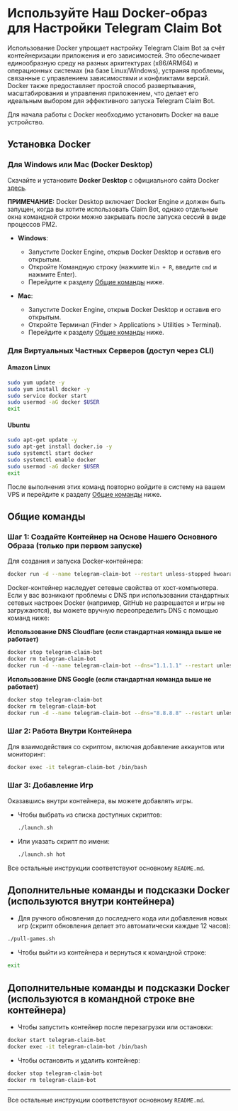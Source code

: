 # Используйте Наш Docker-образ для Настройки Telegram Claim Bot

Использование Docker упрощает настройку Telegram Claim Bot за счёт контейнеризации приложения и его зависимостей. Это обеспечивает единообразную среду на разных архитектурах (x86/ARM64) и операционных системах (на базе Linux/Windows), устраняя проблемы, связанные с управлением зависимостями и конфликтами версий. Docker также предоставляет простой способ развертывания, масштабирования и управления приложением, что делает его идеальным выбором для эффективного запуска Telegram Claim Bot.

Для начала работы с Docker необходимо установить Docker на ваше устройство.

## Установка Docker

### Для Windows или Mac (Docker Desktop)

Скачайте и установите **Docker Desktop** с официального сайта Docker [здесь](https://www.docker.com/products/docker-desktop).

**ПРИМЕЧАНИЕ:** Docker Desktop включает Docker Engine и должен быть запущен, когда вы хотите использовать Claim Bot, однако отдельные окна командной строки можно закрывать после запуска сессий в виде процессов PM2.

- **Windows**:
  - Запустите Docker Engine, открыв Docker Desktop и оставив его открытым.
  - Откройте Командную строку (нажмите `Win + R`, введите `cmd` и нажмите Enter).
  - Перейдите к разделу [Общие команды](#common-commands) ниже.

- **Mac**:
  - Запустите Docker Engine, открыв Docker Desktop и оставив его открытым.
  - Откройте Терминал (Finder > Applications > Utilities > Terminal).
  - Перейдите к разделу [Общие команды](#common-commands) ниже.

### Для Виртуальных Частных Серверов (доступ через CLI)

#### Amazon Linux

```bash
sudo yum update -y
sudo yum install docker -y
sudo service docker start
sudo usermod -aG docker $USER
exit
```

#### Ubuntu

```bash
sudo apt-get update -y
sudo apt-get install docker.io -y
sudo systemctl start docker
sudo systemctl enable docker
sudo usermod -aG docker $USER
exit
```

После выполнения этих команд повторно войдите в систему на вашем VPS и перейдите к разделу [Общие команды](#common-commands) ниже.

## Общие команды

### Шаг 1: Создайте Контейнер на Основе Нашего Основного Образа (только при первом запуске)

Для создания и запуска Docker-контейнера:

```bash
docker run -d --name telegram-claim-bot --restart unless-stopped hwoarang91/hot-wallet-claimer:latest
```

Docker-контейнер наследует сетевые свойства от хост-компьютера. Если у вас возникают проблемы с DNS при использовании стандартных сетевых настроек Docker (например, GitHub не разрешается и игры не загружаются), вы можете вручную переопределить DNS с помощью команд ниже:

**Использование DNS Cloudflare (если стандартная команда выше не работает)**

```bash
docker stop telegram-claim-bot
docker rm telegram-claim-bot
docker run -d --name telegram-claim-bot --dns="1.1.1.1" --restart unless-stopped hwoarang91/hot-wallet-claimer:latest
```

**Использование DNS Google (если стандартная команда выше не работает)**

```bash
docker stop telegram-claim-bot
docker rm telegram-claim-bot
docker run -d --name telegram-claim-bot --dns="8.8.8.8" --restart unless-stopped hwoarang91/hot-wallet-claimer:latest
```

### Шаг 2: Работа Внутри Контейнера

Для взаимодействия со скриптом, включая добавление аккаунтов или мониторинг:

```bash
docker exec -it telegram-claim-bot /bin/bash
```

### Шаг 3: Добавление Игр

Оказавшись внутри контейнера, вы можете добавлять игры.

- Чтобы выбрать из списка доступных скриптов:

  ```bash
  ./launch.sh
  ```

- Или указать скрипт по имени:

  ```bash
  ./launch.sh hot
  ```

Все остальные инструкции соответствуют основному `README.md`.

## Дополнительные команды и подсказки Docker (используются внутри контейнера)

- Для ручного обновления до последнего кода или добавления новых игр (скрипт обновления делает это автоматически каждые 12 часов):

```bash
./pull-games.sh
```

- Чтобы выйти из контейнера и вернуться к командной строке:

```bash
exit
```

## Дополнительные команды и подсказки Docker (используются в командной строке вне контейнера)

- Чтобы запустить контейнер после перезагрузки или остановки:

```bash
docker start telegram-claim-bot
docker exec -it telegram-claim-bot /bin/bash
```

- Чтобы остановить и удалить контейнер:

```bash
docker stop telegram-claim-bot
docker rm telegram-claim-bot
```

---

Все остальные инструкции соответствуют основному `README.md`.